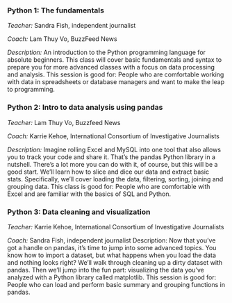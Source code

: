 ### Python 1: The fundamentals
*Teacher:* Sandra Fish, independent journalist

*Coach:* Lam Thuy Vo, BuzzFeed News

*Description:* An introduction to the Python programming language for absolute beginners. This class will cover basic fundamentals and syntax to prepare you for more advanced classes with a focus on data processing and analysis. This session is good for: People who are comfortable working with data in spreadsheets or database managers and want to make the leap to programming.

### Python 2: Intro to data analysis using pandas
*Teacher:* Lam Thuy Vo, Buzzfeed News

*Coach:* Karrie Kehoe, International Consortium of Investigative Journalists

*Description:* Imagine rolling Excel and MySQL into one tool that also allows you to track your code and share it. That’s the pandas Python library in a nutshell. There’s a lot more you can do with it, of course, but this will be a good start. We’ll learn how to slice and dice our data and extract basic stats. Specifically, we’ll cover loading the data, filtering, sorting, joining and grouping data. This class is good for: People who are comfortable with Excel and are familiar with the basics of SQL and Python.

### Python 3: Data cleaning and visualization
*Teacher:* Karrie Kehoe, International Consortium of Investigative Journalists

*Coach:* Sandra Fish, independent journalist
Description: Now that you’ve got a handle on pandas, it’s time to jump into some advanced topics. You know how to import a dataset, but what happens when you load the data and nothing looks right? We’ll walk through cleaning up a dirty dataset with pandas. Then we’ll jump into the fun part: visualizing the data you’ve analyzed with a Python library called matplotlib. This session is good for: People who can load and perform basic summary and grouping functions in pandas.
